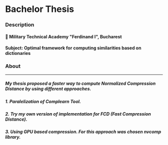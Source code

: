 # Bachelor Thesis

### Description
#### :school: Military Technical Academy "Ferdinand I", Bucharest
#### Subject: Optimal framework for computing similarities based on dictionaries


### About
------
##### My thesis proposed a faster way to compute Normalized Compression Distance by using different approaches.
##### 1. Paralelization of Complearn Tool.
##### 2. Try my own version of implementation for FCD (Fast Compression Distance).
##### 3. Using GPU based compression. For this approach was chosen nvcomp library.
